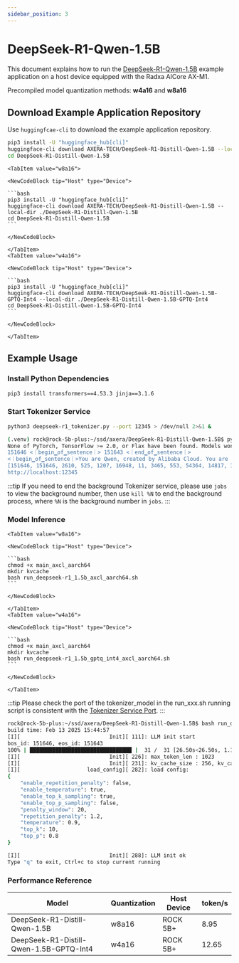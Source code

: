 ```yaml
---
sidebar_position: 3
---
```


# DeepSeek-R1-Qwen-1.5B

This document explains how to run the [DeepSeek-R1-Qwen-1.5B](https://huggingface.co/deepseek-ai/DeepSeek-R1-Distill-Qwen-1.5B) example application on a host device equipped with the Radxa AICore AX-M1.

Precompiled model quantization methods: **w4a16** and **w8a16**

## Download Example Application Repository

Use `huggingfcae-cli` to download the example application repository.

<NewCodeBlock tip="Host" type="Device">

```bash
pip3 install -U "huggingface_hub[cli]"
huggingface-cli download AXERA-TECH/DeepSeek-R1-Distill-Qwen-1.5B --local-dir ./DeepSeek-R1-Distill-Qwen-1.5B
cd DeepSeek-R1-Distill-Qwen-1.5B
```

</NewCodeBlock>

<Tabs queryString groupId="deepseek-version">

    <TabItem value="w8a16">

    <NewCodeBlock tip="Host" type="Device">

    ```bash
    pip3 install -U "huggingface_hub[cli]"
    huggingface-cli download AXERA-TECH/DeepSeek-R1-Distill-Qwen-1.5B --local-dir ./DeepSeek-R1-Distill-Qwen-1.5B
    cd DeepSeek-R1-Distill-Qwen-1.5B
    ```

    </NewCodeBlock>

    </TabItem>
    <TabItem value="w4a16">

    <NewCodeBlock tip="Host" type="Device">

    ```bash
    pip3 install -U "huggingface_hub[cli]"
    huggingface-cli download AXERA-TECH/DeepSeek-R1-Distill-Qwen-1.5B-GPTQ-Int4 --local-dir ./DeepSeek-R1-Distill-Qwen-1.5B-GPTQ-Int4
    cd DeepSeek-R1-Distill-Qwen-1.5B-GPTQ-Int4
    ```

    </NewCodeBlock>

    </TabItem>

</Tabs>

## Example Usage

### Install Python Dependencies

<NewCodeBlock tip="Host" type="Device">

```bash
pip3 install transformers==4.53.3 jinja==3.1.6
```

</NewCodeBlock>

### Start Tokenizer Service

<NewCodeBlock tip="Host" type="Device">

```bash
python3 deepseek-r1_tokenizer.py --port 12345 > /dev/null 2>&1 &
```

</NewCodeBlock>

```bash
(.venv) rock@rock-5b-plus:~/ssd/axera/DeepSeek-R1-Distill-Qwen-1.5B$ python3 deepseek-r1_tokenizer.py
None of PyTorch, TensorFlow >= 2.0, or Flax have been found. Models won't be available and only tokenizers, configuration and file/data utilities can be used.
151646 <｜begin▁of▁sentence｜> 151643 <｜end▁of▁sentence｜>
<｜begin▁of▁sentence｜>You are Qwen, created by Alibaba Cloud. You are a helpful assistant.<｜User｜>hello world<｜Assistant｜>
[151646, 151646, 2610, 525, 1207, 16948, 11, 3465, 553, 54364, 14817, 13, 1446, 525, 264, 10950, 17847, 13, 151644, 14990, 1879, 151645]
http://localhost:12345
```

:::tip
If you need to end the background Tokenizer service, please use `jobs` to view the background number, then use `kill %N` to end the background process, where `%N` is the background number in `jobs`.
:::

### Model Inference

<Tabs queryString groupId="deepseek-version">

    <TabItem value="w8a16">

    <NewCodeBlock tip="Host" type="Device">

    ```bash
    chmod +x main_axcl_aarch64
    mkdir kvcache
    bash run_deepseek-r1_1.5b_axcl_aarch64.sh
    ```

    </NewCodeBlock>

    </TabItem>
    <TabItem value="w4a16">

    <NewCodeBlock tip="Host" type="Device">

    ```bash
    chmod +x main_axcl_aarch64
    mkdir kvcache
    bash run_deepseek-r1_1.5b_gptq_int4_axcl_aarch64.sh
    ```

    </NewCodeBlock>

    </TabItem>

</Tabs>

:::tip
Please check the port of the tokenizer_model in the run_xxx.sh running script is consistent with the [Tokenizer Service Port](#start-tokenizer-service).
:::

```bash
rock@rock-5b-plus:~/ssd/axera/DeepSeek-R1-Distill-Qwen-1.5B$ bash run_deepseek-r1_1.5b_axcl_aarch64.sh
build time: Feb 13 2025 15:44:57
[I][                            Init][ 111]: LLM init start
bos_id: 151646, eos_id: 151643
100% | ████████████████████████████████ |  31 /  31 [26.50s<26.50s, 1.17 count/s] init post axmodel okremain_cmm(-1 MB)
[I][                            Init][ 226]: max_token_len : 1023
[I][                            Init][ 231]: kv_cache_size : 256, kv_cache_num: 1023
[I][                     load_config][ 282]: load config:
{
    "enable_repetition_penalty": false,
    "enable_temperature": true,
    "enable_top_k_sampling": true,
    "enable_top_p_sampling": false,
    "penalty_window": 20,
    "repetition_penalty": 1.2,
    "temperature": 0.9,
    "top_k": 10,
    "top_p": 0.8
}

[I][                            Init][ 288]: LLM init ok
Type "q" to exit, Ctrl+c to stop current running
```

### Performance Reference

| Model                                   | Quantization | Host Device | token/s |
| --------------------------------------- | ------------ | ----------- | ------- |
| DeepSeek-R1-Distill-Qwen-1.5B           | w8a16        | ROCK 5B+    | 8.95    |
| DeepSeek-R1-Distill-Qwen-1.5B-GPTQ-Int4 | w4a16        | ROCK 5B+    | 12.65   |
